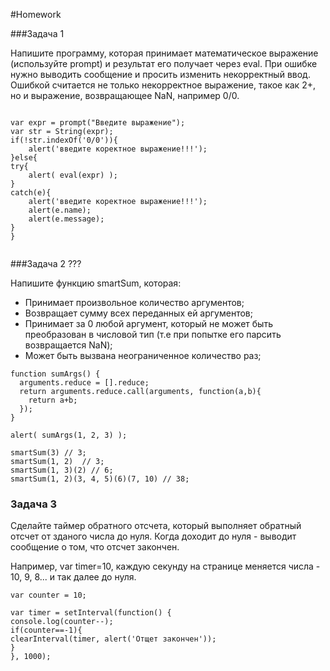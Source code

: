 #Homework 

###Задача 1 

Напишите программу, которая принимает математическое выражение (используйте prompt) и результат его получает через eval.
При ошибке нужно выводить сообщение и просить изменить некорректный ввод.
Ошибкой считается не только некорректное выражение, такое как 2+, но и выражение, возвращающее NaN, например 0/0.

```

var expr = prompt("Введите выражение");
var str = String(expr);
if(!str.indexOf('0/0')){
	alert('введите коректное выражение!!!');
}else{
try{
	alert( eval(expr) );
}
catch(e){
	alert('введите коректное выражение!!!');
	alert(e.name);
	alert(e.message);	
}
}


```

###Задача 2  ???

Напишите функцию smartSum, которая: 
* Принимает произвольное количество аргументов; 
* Возвращает сумму всех переданных ей аргументов; 
* Принимает за 0 любой аргумент, который не может быть преобразован в числовой тип (т.е при попытке его парсить возвращается NaN); 
* Может быть вызвана неограниченное количество раз;
```
function sumArgs() {
  arguments.reduce = [].reduce;
  return arguments.reduce.call(arguments, function(a,b){
  	return a+b;	
  });
}

alert( sumArgs(1, 2, 3) );

smartSum(3) // 3; 
smartSum(1, 2)  // 3;
smartSum(1, 3)(2) // 6; 
smartSum(1, 2)(3, 4, 5)(6)(7, 10) // 38; 
``` 

### Задача 3 

Сделайте таймер обратного отсчета, который выполняет обратный отсчет от зданого числа до нуля. 
Когда доходит до нуля - выводит сообщение о том, что отсчет закончен.

Например, var timer=10, каждую секунду на странице меняется числа - 10, 9, 8... и так далее до нуля.

```
var counter = 10;

var timer = setInterval(function() {
console.log(counter--);
if(counter==-1){
clearInterval(timer, alert('Отщет закончен')); 
}
}, 1000); 

```